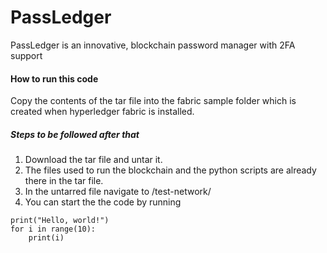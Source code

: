 # PassLedger
PassLedger is an innovative, blockchain password manager with 2FA support

#### How to run this code
Copy the contents of the tar file into the fabric sample folder which is created when hyperledger fabric is installed.
##### Steps to be followed after that
1. Download the tar file and untar it.
2. The files used to run the blockchain and the python scripts are already there in the tar file.
3. In the untarred file navigate to /test-network/
4. You can start the the code by running 


```shell
print("Hello, world!")
for i in range(10):
    print(i)
```
